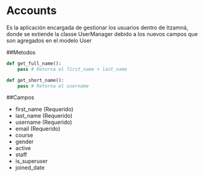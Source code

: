 # Accounts
Es la aplicación encargada de gestionar los usuarios dentro de
Itzamná, donde se extiende la classe UserManager debido a los nuevos
campos que son agregados en el modelo User 
 
 
##Metodos 
```python
def get_full_name():
    pass # Retorna el first_name + last_name

def get_short_name():
    pass # Retorna el username
``` 

##Campos
   - first_name (Requerido)
   - last_name (Requerido)
   - username  (Requerido)
   - email  (Requerido)
   - course 
   - gender 
   - active 
   - staff 
   - is_superuser 
   - joined_date 

